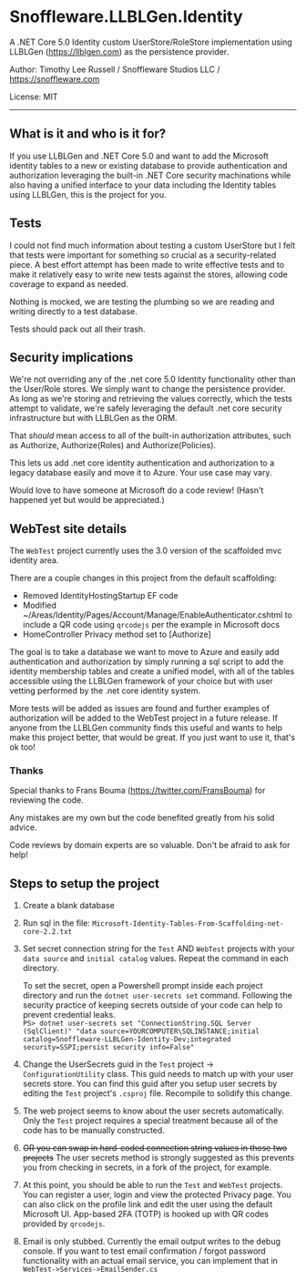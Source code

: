 # Snoffleware.LLBLGen.Identity

A .NET Core 5.0 Identity custom UserStore/RoleStore implementation using LLBLGen (https://llblgen.com) as the persistence provider.

Author: Timothy Lee Russell / Snoffleware Studios LLC / https://snoffleware.com

License: MIT

---

## What is it and who is it for?

If you use LLBLGen and .NET Core 5.0 and want to add the Microsoft identity tables to a new or existing database to provide authentication and authorization leveraging the built-in .NET Core security machinations while also having a unified interface to your data including the Identity tables using LLBLGen, this is the project for you.

## Tests

I could not find much information about testing a custom UserStore but I felt that tests were important for something so crucial as a security-related piece. A best effort attempt has been made to write effective tests and to make it relatively easy to write new tests against the stores, allowing code coverage to expand as needed.

Nothing is mocked, we are testing the plumbing so we are reading and writing directly to a test database.

Tests should pack out all their trash.

## Security implications

We're not overriding any of the .net core 5.0 Identity functionality other than the User/Role stores. We simply want to change the persistence provider. As long as we're storing and retrieving the values correctly, which the tests attempt to validate, we're safely leveraging the default .net core security infrastructure but with LLBLGen as the ORM.

That *should* mean access to all of the built-in authorization attributes, such as Authorize, Authorize(Roles) and Authorize(Policies).

This lets us add .net core identity authentication and authorization to a legacy database easily and move it to Azure. Your use case may vary.

Would love to have someone at Microsoft do a code review! (Hasn't happened yet but would be appreciated.)

## WebTest site details

The `WebTest` project currently uses the 3.0 version of the scaffolded mvc identity area.

There are a couple changes in this project from the default scaffolding:

- Removed IdentityHostingStartup EF code
- Modified ~/Areas/Identity/Pages/Account/Manage/EnableAuthenticator.cshtml to include a QR code using `qrcodejs` per the example in Microsoft docs
- HomeController Privacy method set to [Authorize]

The goal is to take a database we want to move to Azure and easily add authentication and authorization by simply running a sql script to add the identity membership tables and create a unified model, with all of the tables accessible using the LLBLGen framework of your choice but with user vetting performed by the .net core identity system.

More tests will be added as issues are found and further examples of authorization will be added to the WebTest project in a future release. If anyone from the LLBLGen community finds this useful and wants to help make this project better, that would be great. If you just want to use it, that's ok too!

### Thanks

Special thanks to Frans Bouma (https://twitter.com/FransBouma) for reviewing the code.

Any mistakes are my own but the code benefited greatly from his solid advice.

Code reviews by domain experts are so valuable. Don't be afraid to ask for help!

## Steps to setup the project

1. Create a blank database

2. Run sql in the file: `Microsoft-Identity-Tables-From-Scaffolding-net-core-2.2.txt`

3. Set secret connection string for the `Test` AND `WebTest` projects with your `data source` and `initial catalog` values. Repeat the command in each directory.

	To set the secret, open a Powershell prompt inside each project directory and run the `dotnet user-secrets set` command. Following the security practice of keeping secrets outside of your code can help to prevent credential leaks.	   
	`
	PS> dotnet user-secrets set "ConnectionString.SQL Server (SqlClient)" "data source=YOURCOMPUTER\SQLINSTANCE;initial catalog=Snoffleware-LLBLGen-Identity-Dev;integrated security=SSPI;persist security info=False"
	`
4. Change the UserSecrets guid in the `Test` project -> `ConfigurationUtility` class.
	This guid needs to match up with your user secrets store. You can find this guid after you setup user secrets by editing the `Test` project's `.csproj` file.
	Recompile to solidify this change.

5. The web project seems to know about the user secrets automatically. Only the `Test` project requires a special treatment because all of the code has to be manually constructed.

6. ~~OR you can swap in hard-coded connection string values in those two projects~~ The user secrets method is strongly suggested as this prevents you from checking in secrets, in a fork of the project, for example.

7. At this point, you should be able to run the `Test` and `WebTest` projects. You can register a user, login and view the protected Privacy page. You can also click on the profile link and edit the user using the default Microsoft UI. App-based 2FA (TOTP) is hooked up with QR codes provided by `qrcodejs`.

8. Email is only stubbed. Currently the email output writes to the debug console. If you want to test email confirmation / forgot password functionality with an actual email service, you can implement that in `WebTest->Services->EmailSender.cs`


